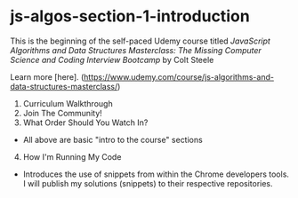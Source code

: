# js-algos-section-1-introduction

This is the beginning of the self-paced Udemy course titled _JavaScript Algorithms and Data Structures Masterclass: The Missing Computer Science and Coding Interview Bootcamp_ by Colt Steele

Learn more [here]. (https://www.udemy.com/course/js-algorithms-and-data-structures-masterclass/)

1. Curriculum Walkthrough
2. Join The Community!
3. What Order Should You Watch In?

* All above are basic "intro to the course" sections

4. How I'm Running My Code

* Introduces the use of snippets from within the Chrome developers tools. I will publish my solutions (snippets) to their respective repositories.